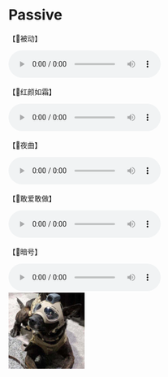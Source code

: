 # Passive
<p>【🎵被动】</p>
<audio controls="controls" loop="loop">
<source src="./music/被动.mp3" type="audio/mp3"></source>
</audio><br>
<p>【🎵红颜如霜】</p>
<audio controls="controls" loop="loop">
<source src="./music/红颜如霜.mp3" type="audio/mp3"></source>
</audio><br>
<p>【🎵夜曲】</p>
<audio controls="controls" loop="loop">
<source src="./music/夜曲.mp3" type="audio/mp3"></source>
</audio><br>
<p>【🎵敢爱敢做】</p>
<audio controls="controls" loop="loop">
<source src="./music/敢爱敢做.mp3" type="audio/mp3"></source>
</audio><br>
<p>【🎵暗号】</p>
<audio controls="controls" loop="loop">
<source src="./music/暗号.mp3" type="audio/mp3"></source>
</audio><br>
<img src="./images/dog.jpg" width="150" height="150">

